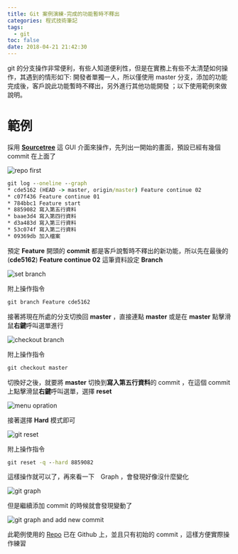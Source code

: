 ```yaml
---
title: Git 案例演練-完成的功能暫時不釋出
categories: 程式技術筆記
tags:
  - git
toc: false
date: 2018-04-21 21:42:30
---
```



git 的分支操作非常便利，有些人知道便利性，但是在實務上有些不太清楚如何操作，其遇到的情形如下:
開發者單獨一人，所以僅使用 master 分支，添加的功能完成後，客戶說此功能暫時不釋出，另外進行其他功能開發 <!-- more -->；以下使用範例來做說明。

# 範例

採用 [**Sourcetree**](https://www.sourcetreeapp.com/) 這 GUI 介面來操作，先列出一開始的畫面，預設已經有幾個 commit 在上面了

![repo first](https://lh3.googleusercontent.com/yTFLJUs0KtBfXCQoasLPY2FYKjCKsx0lhDclleklRS5eZEzwFBZ63xaH7ZuzWIOXxX_s84KK1helBoZ4ONDtMd7tAhFXzAWiZkFKwE-aGGjHNQvp6gDM3s0RRBSruqGuj6d0-GAQBdvr2XzAufsSLDHQ6n1Eoumtz-diBQiTUIeyyxzXSOwauUJY5bSi2-BdCjes_MGwbdGDU_5_VUu53xOqXJDxXNgbzZl6Zy21pdXXzo__BchzaoSUIp-K2X1kK8DH22ecwE6Os-HtwYTQS0kldzgmhqMWAwsBzN6Qz-aZmft0CMu47wBrF6vmP2DEkTLbw_WT8sD1abTvW-uD367kua9q9RHR3Tk3niVhzY5r0BkY3WjUwvoPTBrGz7gfcyutCppt3dqvlnqD5I8rpzlns8anhZzkUAbPcY9GS-fmvBLd9NbJ5PK9b9MGFFiAXLzPCPCAnbHMP2uIRaBu7JH4aoYL4OBBgPyNFIgEw0UKcPSxms1U2y69cVWSXuqtT4KV7049YLR6jH_Y18Y4OfSMJbFJtDNdM6C8bp2FyADL9M1aA_MQYqQaEwnF8zZtCfoGaZd5noyCN4b8633U12phxHWIAqfvkaAfyJ3ih5u4dFvgCgM-JSHR2aSHPYdLOEAXK1EBKSJKDz6jqKDp2twIxzaYsPLP=w885-h484-no)

``` cmd
git log --oneline --graph
* cde5162 (HEAD -> master, origin/master) Feature continue 02
* c07f436 Feature continue 01
* 784bbc1 Feature start
* 8859082 寫入第五行資料
* baae3d4 寫入第四行資料
* d3a483d 寫入第三行資料
* 53c074f 寫入第二行資料
* 09369db 加入檔案
```

預定 **Feature** 開頭的 **commit** 都是客戶說暫時不釋出的新功能，所以先在最後的 (**cde5162**) **Feature continue 02** 這筆資料設定 **Branch**

![set branch](https://lh3.googleusercontent.com/ztUllGdSkPbGUWcCef27DKizssGPPuMxKf46AmvtD4bP0_IHTFbx6JPffamXAJxTQ67If7wBpnQIlAnKKHfBDCC6RtlvnOkDUvzbPU047mreMWp09b6LUokEBxqZsoglx27Quh8e1CgW6R9BfiAw_GVIaSGP4Y2gupYid2gbUN_li9zaCYpFPV4U21rwG81KWBAzpQ0U_QkoUHgrL0a5_MlwCI6hvDGxkYrYoOvBStCQD_kRAVTYe9KQf5X2eB1bxEv5xXaEo5drdaz76ySLBx5LbEg7yoPuT_Bdwb_PFpP7aRakdQtZBQfLhtVUVHqrziL6NveI-cPEe7HRo4-y2mgvEWUl887qPasy6rAoQQo2GJcpAx4dOHpYXO4B2uxVoEBUnjoudVyobTUG9Kxn6WANrRSs1U7ufu3g7sR7-fTwNX6acpoLVLN6G__ge4pwqA25Mn4Dx1py2-3sG-YuXwKVukb0KdSNvoXVMe86FMYpRttsLcFX-7foKQ0QF5DYYXzdASkW2MkCn4g-5VY5gdiCCZhi5Ggil-znM_b_PBFSaPSQiZsROwZTzzr5yqp3nq0UtmNdq9uWG2WT08iIPuHiSgNAK0ViIFFke27pMmILL0fv8nBGSOJWYxSv29ko1XhvxepdwLFsHI6W289YPzKAY7DDFZZI=w1374-h611-no)

附上操作指令

``` cmd
git branch Feature cde5162
```

接著將現在所處的分支切換回 **master** ，直接連點 **master** 或是在 **master** 點擊滑鼠**右鍵**呼叫選單進行

![checkout branch](https://lh3.googleusercontent.com/I7vwqF7my7iUgiWV_CEuzMymk1Ji4Tj-QlpvRBt8rKLrEp4KsdzTHGu2y-hp5yI60--1kv5gORBRUp7U67eDpWGe4tbVo6dLf4G-mnSNnAGoI0YJ8N5erMKYTem0jj8yeqvmuxEzA3z0w3isCDD06TduRYOU-8mDLZV0BtXXNN02xpRXeAKLknOUeeu0tw34-QbyVZSePaZGikpE55mYd-Dpc0hlI1IeY-SyB8xVg_iN78vcHzXedYkyPClXnUj1LwGiI1r1jc83R4rWm_0l_YUcnP_85XZ0HkcF8225Fj3TTHTPw8LaQlccp6Rao_TdF3zWlj8958nFn5No2TjLVRl9yPYtm85xuAtlKsG9-_hZ-1EVijK9xvWgtQQmZrQnUckXiKWqFDKSf8fWNP1rscfWSxxFnBpH3AVEO6290H3gNvk-mgdCzhKNSLif3rUNqL6M9JA7QwVEuDOGyaJNKrciTINTzMAEnpZhDXZCbUTFTVspMvDG4vPN_CifPQDPimxsmeLa98_CCTDvN-XTsjsdKCulHvADiEmwor7yXRn_HeBie6n018CCJbh4kWhWnVwYSak2GPfFjrVQfDfxPnMaMX4cA5hUG7wqo7gOXuTu6uHfaXDqVftiHry-TETJ12kxHGt5V8n8_FWVfjwl95pTRB-FzyN7=w731-h635-no)

附上操作指令

``` cmd
git checkout master
```

切換好之後，就要將 **master** 切換到**寫入第五行資料**的 commit ，在這個 commit 上點擊滑鼠**右鍵**呼叫選單，選擇 **reset**

![menu opration](https://lh3.googleusercontent.com/0TftgAXG_sGqZ_8i2nTktt_GynnmcfT9yRycYkqI3vV505O_Xn4ydFJEUM3khvmZr0k92W6Wd0JmK3uCmFLspifj0d0EGIdeRvqJ_-eMw14HXRFqLuELt-kX_ZtiZwSE1s6K5U8uIJulhdRxkzFsqC9CIXvDLNsmO42ZJ4mVggUs_9OnKxLJX4pg1_r56FxgOflOvjtugBF-MjA0gYGSm4moplHpRO1Jkmea2IcRKHmcH9NuQDhguIKKRWc5HDfDg4gafTuzFXriVTSNSf2ERXuGl_mIk2DpCDjzeWCBk5bgXYRVjYWJUNI_5l0bH5L3lthULQ_Mpc435jlpLiIEeD1cGuHFZQY1Qrbn_0iK6hFDkiKMu99CCyyDtJDgLfKA1ubF3v1qLxv_lk2k43kJfKSVVp7myGe29kkIt8QUjV-f9wAAQXJyNo2FKI3m5e7Itvh4PG-I6NzGczkZQjiaxnD_Iq4v6Cr5eWCrvK6dHV0Mwce2FYUB0zDCTGz2YH97E7ASexLIhtbyMy9UwImDqDFi5zbV-MjgBrTDw-a7szQOd-BdYGInJ1MO_RhiAyEgn9bsved0oT73s5j6cWnKUImB8F7tla7KR2zW7mON16cHFHPOWeICcSUC4weGBB4vwWqh10qc5ynFEB0-hmwToS0hu_cseg_k=w1001-h482-no)

接著選擇 **Hard** 模式即可

![git reset](https://lh3.googleusercontent.com/gyiD60FVE91oBLvQ-8y4lFZ882BtUyGNSghxHyVfhStuA6Odm_e2UVLAJOR9fmlwSZ5mg89ExSxk9z2WUB58SoQnfME_oxFCXHXwTAklbbEmq6a77VvQgeOe_2_BVev32LV1V6-PKKuxZlLRsnfuHsRo5NSSxlHtPWkpjVo_brlvtZnzAOUNgMt1XsR46RldD-JnUF8WIv3Wd_VIluf3K_YzQKKCh_YavQxx4LvbRQVWtZrOFmWEVPGueT00bFHnj6_ijQpH2Ie-9KgVdGnCiW__BzZwC87kvpQ5ILzqGfnkzfATDdc_aiSHlaZytXOK4mHQeuMcO_JO5Sk5FvZU4U_LEjMrTYxMNTR39XdecCII5mrJ4aMK1a4hNfaW9QTgfxgoZGZOd5BqCpt235JHP_11pzpaHbnChT9EXk-mTmq5jYgRX9wh1--9oG8D5ZM73tedgIhwsTBz2BCbfIl3jsmq16Scy6dyq6lVcJYrXVRmllgtR-ZT3hY8DGbpNk21opaEUyAKMan4PJ--dwuvMJffYLXn45a5uRon5zLgGEjdewSVKzMCrQcMOI_YEQePUpOVQQnQXMMjXZjT4fJGi4Jy3y4DhKRcazkmhJ0outgKkOwQy4GpYXuLIB57bdfc1k0uoUXH3eGIHx5Ouow07btCt1UAg9E1=w503-h232-no)

附上操作指令

``` cmd
git reset -q --hard 8859082
```

這樣操作就可以了，再來看一下　Graph ，會發現好像沒什麼變化

![git graph](https://lh3.googleusercontent.com/TA4fww6rE9yz34u-3A3-YrxFCPwyE9jYLca4NPmcO9eXab67nc6rB53LdfjzrA0cWXFqLmFCGsFqikjmjkevoPJL9h53uD1f9aY8YJfvb3itPBwl5XWXNgLpjyOrHkL3omE0tgwhX0gr3gcyMoYwTodcO3kQctYb8gnTyuxZES0B7yA45SLKFFkf-_zNlAkSLcYmVDk3dabeAUD0Mu21w0NaVN1WAJKfhkmjio2ILL8MnH-Kt0IMZQeXGxEZcJwCYMX33jl2-SXTYMEXR9asSnpDT3rU-tQbM38olDwD4XxtQEHu96a7zqUckDNpf-TAIK-2w2ZbmP66aniklyf_Bc5_tBFxfRpzS_lGTrAVxbXPPD9JkgIwX40Nbf_pt-qqYfe8FOn8QYplJIwKMLtA8oKDuzsHTtOCTH4_aP7Hgp2zDf7gENklk4xGuDMomt-XJAFQZ4WM5YN7z98zkyvji25UjslVPWlnKw6-PgdPomMaqQjmDMxv7VMzHKLcPusP10mYZPZdK3yltLsfOG1iZU1dU_ViTzLPThqESXKaWJclGKujEeTh8otDxxfucH5XG4epDbKhi4l5PJEWNRoX60d0UWFwlkqym-_vne_VvVSaop_oq3GjEFGs9iLRfSKw8qM1JCTzbLmCRa-YjgGepmeyFVrTB-zY=w511-h295-no)

但是繼續添加 commit 的時候就會發現變動了

![git graph and add new commit](https://lh3.googleusercontent.com/hxfJHUBYMKjTM6fJ4ijgXPy8s4mQybksCoXU5BQiVw_n-pNemg0YDX0masaGwNwg06i8jIPpc92WbcftW6lH-f-ZFaAN1UycyzsR_d5PNLFfyhTA58NP8bZgJdydDXYGhl-NCnJ35JqyivIQFt3TZUfBEiv4Gs5AhzP8Y1Tv1C-OEIeryPy9Xc6ud25VNbMvK6CImp0H8SxZTzB_TWd5O3QbG0msNKQn_lze7IOjiLDA7veu16dcisZZYcPh73ZpNf5uGP0F4PQtwS7ZTqtHQfOMqLJRadUR9XwMjNM_oCCxK3wivC9jVY4JyEcmnGlQotZPZLgWCkZH1uKrtaNmZRJX0gpO3LsIMi0oRrCdWe7jwItnFd5LeFNGQxOM507s3gDhHvl9p_FA16E9zb1dDLnuhymxGHf4cFhyxRHkgfDmbl3wFiTkBT7ZkEaCGKoT3Itih2wrol-h9AExZMulVi3H0qniatiueWaIjdYq9LWIPzCiwaSkT_fwHLYSlG_IAN8bI1b8kZW2KONYH8y-z1CSGKN_TnvT7ezHDHQVRoU6AOfYcBFwKMBh4Y0HQ2HBEcJDAQ7z-hkzBKbu2mFTnZY-ekj29NNoagUzjcrbj8EqShnhaBUnfLOqJnOK35xb9tcEuYDsclMaoaTJfcg5jPco4YwvL_o3=w455-h289-no)

此範例使用的 [Repo](https://github.com/shunnien/GitCase001) 已在 Github 上，並且只有初始的 commit ，這樣方便實際操作練習